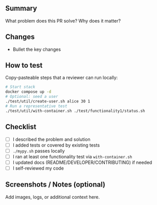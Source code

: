 ## Summary

What problem does this PR solve? Why does it matter?

## Changes

- Bullet the key changes

## How to test

Copy-pasteable steps that a reviewer can run locally:

```bash
# Start stack
docker compose up -d
# Optional: seed a user
./test/util/create-user.sh alice 30 1
# Run a representative test
./test/util/with-container.sh ./test/functionality1/status.sh
```

## Checklist

- [ ] I described the problem and solution
- [ ] I added tests or covered by existing tests
- [ ] `./mypy.sh` passes locally
- [ ] I ran at least one functionality test via `with-container.sh`
- [ ] I updated docs (README/DEVELOPER/CONTRIBUTING) if needed
- [ ] I self-reviewed my code

## Screenshots / Notes (optional)

Add images, logs, or additional context here.
